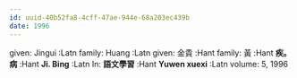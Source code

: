 ```yaml
---
id: uuid-40b52fa8-4cff-47ae-944e-68a203ec439b
date: 1996
---
```


given: Jingui :Latn
family: Huang :Latn
given: 金貴 :Hant
family: 黃 :Hant
**疾。病** :Hant
**Ji. Bing** :Latn
In: 
**語文學習** :Hant
**Yuwen xuexi** :Latn
volume: 5, 1996